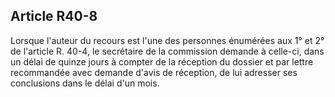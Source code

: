 Article R40-8
----
Lorsque l'auteur du recours est l'une des personnes énumérées aux 1° et 2° de
l'article R. 40-4, le secrétaire de la commission demande à celle-ci, dans un
délai de quinze jours à compter de la réception du dossier et par lettre
recommandée avec demande d'avis de réception, de lui adresser ses conclusions
dans le délai d'un mois.
